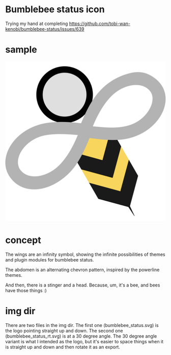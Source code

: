 # Bumblebee status icon

Trying my hand at completing https://github.com/tobi-wan-kenobi/bumblebee-status/issues/639

# sample
![](img/bumblebee_status_rtl.svg)

# concept

The wings are an infinity symbol, showing the infinite possibilities of themes
and plugin modules for bumblebee status.

The abdomen is an alternating chevron pattern, inspired by the powerline themes.

And then, there is a stinger and a head.  Because, um,  it's a bee, and bees have
those things :)

# img dir

There are two files in the img dir.  The first one (bumblebee_status.svg) is the logo pointing straight
up and down.  The second one (bumblebee_status_rt.svg) is at a 30 degree angle.  The 30 degree
angle variant is what I intended as the logo, but it's easier to space things
when it is straight up and down and then rotate it as an export.
